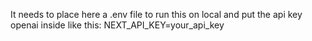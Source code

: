 It needs to place here a .env file to run this on local and put the api key openai inside like this:
NEXT_API_KEY=your_api_key
